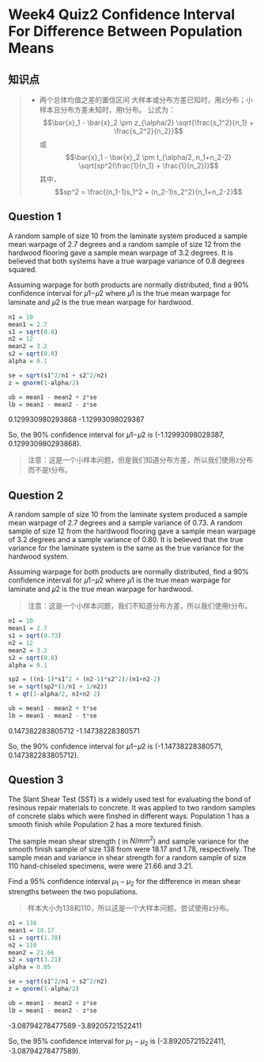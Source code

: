 # Week4 Quiz2 Confidence Interval For Difference Between Population Means

## 知识点

> - 两个总体均值之差的置信区间
> 大样本或分布方差已知时，用z分布；小样本且分布方差未知时，用t分布。
> 公式为：
> $$\bar{x}_1 - \bar{x}_2 \pm z_{\alpha/2} \sqrt{\frac{s_1^2}{n_1} + \frac{s_2^2}{n_2}}$$
> 或
> $$\bar{x}_1 - \bar{x}_2 \pm t_{\alpha/2, n_1+n_2-2} \sqrt{sp^2(\frac{1}{n_1} + \frac{1}{n_2})}$$
> 其中，$$sp^2 = \frac{(n_1-1)s_1^2 + (n_2-1)s_2^2}{n_1+n_2-2}$$

## Question 1

A random sample of size 10 from the laminate system produced a sample mean warpage of 2.7 degrees and a random sample of size 12 from the hardwood flooring gave a sample mean warpage of 3.2 degrees. It is believed that both systems have a true warpage variance of 0.8 degrees squared.

Assuming warpage for both products are normally distributed, find a 90% confidence interval for 𝜇1−𝜇2 where 𝜇1 is the true mean warpage for laminate and 𝜇2 is the true mean warpage for hardwood.

```r
n1 = 10
mean1 = 2.7
s1 = sqrt(0.8)
n2 = 12
mean2 = 3.2
s2 = sqrt(0.8)
alpha = 0.1

se = sqrt(s1^2/n1 + s2^2/n2)
z = qnorm(1-alpha/2)

ub = mean1 - mean2 + z*se
lb = mean1 - mean2 - z*se
```

0.129930980293868
-1.12993098029387

So, the 90% confidence interval for 𝜇1−𝜇2 is (-1.12993098029387, 0.129930980293868).

> 注意：这是一个小样本问题，但是我们知道分布方差，所以我们使用z分布而不是t分布。

## Question 2

A random sample of size 10 from the laminate system produced a sample mean warpage of 2.7 degrees and a sample variance of 0.73. A random sample of size  12 from the hardwood flooring gave a sample mean warpage of 3.2 degrees and a sample variance of 0.80. It is believed that the true variance for the laminate system is the same as the true variance for the hardwood system.

Assuming warpage for both products are normally distributed, find a 90% confidence interval for 𝜇1−𝜇2 where 𝜇1 is the true mean warpage for laminate and 𝜇2 is the true mean warpage for hardwood.

> 注意：这是一个小样本问题，我们不知道分布方差，所以我们使用t分布。

```r
n1 = 10
mean1 = 2.7
s1 = sqrt(0.73)
n2 = 12
mean2 = 3.2
s2 = sqrt(0.8)
alpha = 0.1

sp2 = ((n1-1)*s1^2 + (n2-1)*s2^2)/(n1+n2-2)
se = sqrt(sp2*(1/n1 + 1/n2))
t = qt(1-alpha/2, n1+n2-2)

ub = mean1 - mean2 + t*se
lb = mean1 - mean2 - t*se
```

0.147382283805712
-1.14738228380571

So, the 90% confidence interval for 𝜇1−𝜇2 is (-1.14738228380571, 0.147382283805712).

## Question 3

The Slant Shear Test (SST) is a widely used test for evaluating the bond of resinous repair materials to concrete. It was applied to two random samples of concrete slabs which were finshed in different ways. Population 1 has a smooth finish while Population 2  has a more textured finish.

The sample mean shear strength ( in $N/mm^2$) and sample variance for the smooth finish sample of size 138 from were 18.17 and 1.78, respectively. The sample mean and variance in shear strength for a random sample of size 110 hand-chiseled specimens, were were 21.66 and 3.21.

Find a 95% confidence interval $\mu_1 - \mu_2$ for the difference in mean shear strengths between the two populations.

> 样本大小为138和110，所以这是一个大样本问题。尝试使用z分布。

```r
n1 = 138
mean1 = 18.17
s1 = sqrt(1.78)
n2 = 110
mean2 = 21.66
s2 = sqrt(3.21)
alpha = 0.05

se = sqrt(s1^2/n1 + s2^2/n2)
z = qnorm(1-alpha/2)

ub = mean1 - mean2 + z*se
lb = mean1 - mean2 - z*se
```

-3.08794278477589
-3.89205721522411

So, the 95% confidence interval for $\mu_1 - \mu_2$ is (-3.89205721522411, -3.08794278477589).
